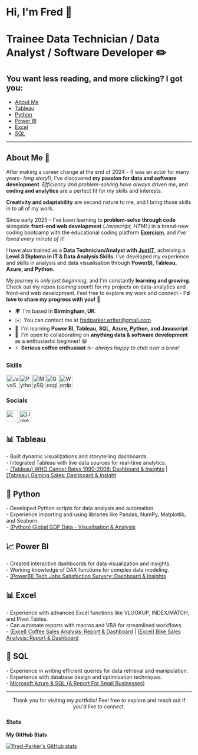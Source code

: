 Hi, I'm Fred 👋 
=============================
Trainee Data Technician / Data Analyst / Software Developer ✏️
=============================
<h2>You want less reading, and more clicking? I got you:</h2>
<ul>
  <li><a href="#about me">About Me</a></li>
  <li><a href="#tableau">Tableau</a></li>
  <li><a href="#python">Python</a></li>
  <li><a href="#powerbi">Power BI</a></li>
  <li><a href="#excel">Excel</a></li>
  <li><a href="#sql">SQL</a></li>
</ul>

<hr>
<h2 id="about me">About Me 🫡</h2>
<p>
</p>

After making a career change at the end of 2024 - (I was an actor for many years- *long story*!), I've discovered **my passion for data and software development**. *Efficiency and problem-solving have always driven me*, and **coding and analytics** are a perfect fit for my skills and interests. 

**Creativity and adaptability** are second nature to me, and I bring those skills in to all of my work.

Since early 2025 - I've been learning to **problem-solve through code** alongside **front-end web development** (*Javascript, HTML*) in a brand-new coding bootcamp with the educational coding platform **[Exercism](https://exercism.org/dashboard)**, and *I've loved every minute of it*! 

I have also trained as a **Data Technician/Analyst with [JustIT](https://www.justit.co.uk/)**, acheiving a **Level 3 Diploma in IT & Data Analysis Skills**. I've developed my experience and skills in analysis and data visualisation through **PowerBI, Tableau, Azure, and Python**. 

My journey is *only just beginning*, and I'm constantly **learning and growing**. Check out my repos (*coming soon*!) for my projects on data-analytics and front-end web development. Feel free to explore my work and connect - **I'd love to share my progress with you!** 🫡

*   🌍  I'm based in **Birmingham, UK**.
*   ✉️  You can contact me at [fredparker.writer@gmail.com](mailto:fredparker.writer@gmail.com)
*   🧠  I'm learning **Power BI, Tableau, SQL, Azure, Python, and Javascript**.
*   🤝  I'm open to collaborating on **anything data & software development** as a enthusiastic beginner! 😄
*   ⚡  **Serious coffee enthusiast** ☕- *always happy to chat over a brew*!

### Skills

<p align="left">
<a href="https://developer.mozilla.org/en-US/docs/Web/JavaScript" target="_blank" rel="noreferrer"><img src="https://raw.githubusercontent.com/danielcranney/readme-generator/main/public/icons/skills/javascript-colored.svg" width="36" height="36" alt="JavaScript" /></a><a href="https://www.python.org/" target="_blank" rel="noreferrer"><img src="https://raw.githubusercontent.com/danielcranney/readme-generator/main/public/icons/skills/python-colored.svg" width="36" height="36" alt="Python" /></a><a href="https://www.mysql.com/" target="_blank" rel="noreferrer"><img src="https://raw.githubusercontent.com/danielcranney/readme-generator/main/public/icons/skills/mysql-colored.svg" width="36" height="36" alt="MySQL" /></a><a href="https://cloud.google.com/" target="_blank" rel="noreferrer"><img src="https://raw.githubusercontent.com/danielcranney/readme-generator/main/public/icons/skills/googlecloud-colored.svg" width="36" height="36" alt="Google Cloud" /></a><a href="https://wordpress.com" target="_blank" rel="noreferrer"><img src="https://raw.githubusercontent.com/danielcranney/readme-generator/main/public/icons/skills/wordpress-colored.svg" width="36" height="36" alt="Wordpress" /></a>
</p>

### Socials

<p align="left"> <a href="https://www.github.com/Fred-Parker" target="_blank" rel="noreferrer"> <picture> <source media="(prefers-color-scheme: dark)" srcset="https://raw.githubusercontent.com/danielcranney/readme-generator/main/public/icons/socials/github-dark.svg" /> <source media="(prefers-color-scheme: light)" srcset="https://raw.githubusercontent.com/danielcranney/readme-generator/main/public/icons/socials/github.svg" /> <img src="https://raw.githubusercontent.com/danielcranney/readme-generator/main/public/icons/socials/github.svg" width="32" height="32" /> </picture> </a>
  <a href="https://www.linkedin.com/in/fred-parker-99ba62355/" target="_blank" rel="noreferrer">
    <img src="https://raw.githubusercontent.com/danielcranney/readme-generator/main/public/icons/socials/linkedin.svg" width="32" height="32" alt="LinkedIn Logo" />
  </a>
</p>

<h2 id="tableau">📊 Tableau</h2>
<p>
  - Built dynamic visualizations and storytelling dashboards.<br>
  - Integrated Tableau with live data sources for real-time analytics.<br>
  - <a href="https://github.com/Fred-Parker/Tableau---WHO-Survery-1990-2008">(Tableau) WHO Cancer Rates 1990-2008: Dashboard & Insights</a>
  | <a href="https://github.com/Fred-Parker/Tableau---Gaming-Sales-Dashboard">(Tableau) Gaming Sales: Dashboard & Insight</a>
</p>

<h2 id="python">🐍 Python</h2>
<p>
  - Developed Python scripts for data analysis and automation.<br>
  - Experience importing and using libraries like Pandas, NumPy, Matplotlib, and Seaborn.<br>
  - <a href="https://github.com/Fred-Parker/Python---GDP-nominal-per_capita">(Python) Global GDP Data - Visualisation & Analysis</a>
</p>

<h2 id="powerbi">📈 Power BI</h2>
<p>
  - Created interactive dashboards for data visualization and insights.<br>
  - Working knowledge of DAX functions for complex data modeling.<br>
  - <a href="https://github.com/Fred-Parker/PowerBI_Tech_Jobs_Satisfaction_Survey_Results">(PowerBI) Tech Jobs Satisfaction Survery: Dashboard & Insights</a>
</p>

<h2 id="excel">📊 Excel</h2>
<p>
  - Experience with advanced Excel functions like VLOOKUP, INDEX/MATCH, and Pivot Tables.<br>
  - Can automate reports with macros and VBA for streamlined workflows.<br>
  - <a href="https://github.com/Fred-Parker/Excel---Coffee-Sales-Analysis">(Excel) Coffee Sales Analysis: Report & Dashboard</a>
  | <a href="https://github.com/Fred-Parker/Excel---Bike-Sales-Analysis-Report">(Excel) Bike Sales Analysis: Report & Dashboard</a>
</p>

<h2 id="sql">💾 SQL</h2>
<p>
  - Experience in writing efficient queries for data retrieval and manipulation.<br>
  - Experience with database design and optimisation techniques.<br>
  - <a href="https://github.com/Fred-Parker/Azure-Report---Paws-Whiskers">Microsoft Azure & SQL (A Report For Small Businesses) </a>
</p>

<hr>

<p align="center">
  Thank you for visiting my portfolio! Feel free to explore and reach out if you'd like to connect.
</p>


### Stats

<b>My GitHub Stats</b>

<a href="http://www.github.com/Fred-Parker"><img src="https://github-readme-stats.vercel.app/api?username=Fred-Parker&show_icons=true&hide=&count_private=true&title_color=0891b2&text_color=ffffff&icon_color=0891b2&bg_color=0f172a&hide_border=true&show_icons=true" alt="Fred-Parker's GitHub stats" /></a>
